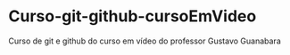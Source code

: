 # Curso-git-github-cursoEmVideo
 Curso de git e github do curso em vídeo do professor Gustavo Guanabara
